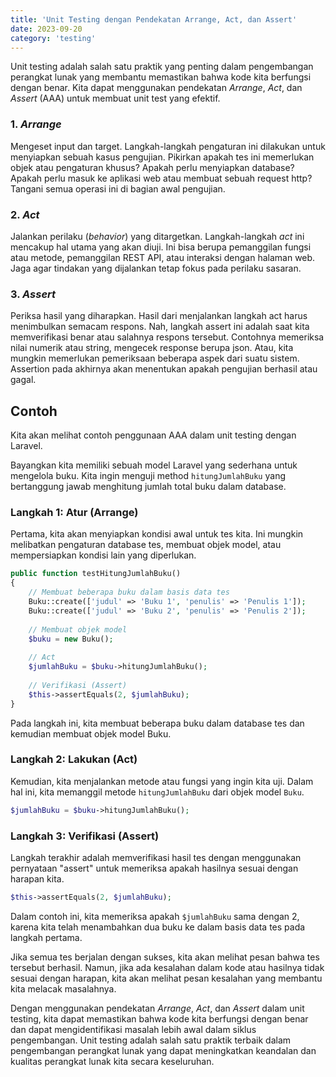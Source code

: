 ```yaml
---
title: 'Unit Testing dengan Pendekatan Arrange, Act, dan Assert'
date: 2023-09-20
category: 'testing'
---
```


Unit testing adalah salah satu praktik yang penting dalam pengembangan perangkat lunak yang membantu memastikan bahwa kode kita berfungsi dengan benar. Kita dapat menggunakan pendekatan _Arrange_, _Act_, dan _Assert_ (AAA) untuk membuat unit test yang efektif. 

### 1. _Arrange_

Mengeset input dan target. Langkah-langkah pengaturan ini dilakukan untuk menyiapkan sebuah kasus pengujian. Pikirkan apakah tes ini memerlukan objek atau pengaturan khusus? Apakah perlu menyiapkan database? Apakah perlu masuk ke aplikasi web atau membuat sebuah request http? Tangani semua operasi ini di bagian awal pengujian.

### 2. _Act_

Jalankan perilaku (_behavior_) yang ditargetkan. Langkah-langkah _act_ ini mencakup hal utama yang akan diuji. Ini bisa berupa pemanggilan fungsi atau metode, pemanggilan REST API, atau interaksi dengan halaman web. Jaga agar tindakan yang dijalankan tetap fokus pada perilaku sasaran.

### 3. _Assert_

Periksa hasil yang diharapkan. Hasil dari menjalankan langkah act harus menimbulkan semacam respons. Nah, langkah assert ini adalah saat kita memverifikasi benar atau salahnya respons tersebut. Contohnya memeriksa nilai numerik atau string, mengecek response berupa json. Atau, kita mungkin memerlukan pemeriksaan beberapa aspek dari suatu sistem. Assertion pada akhirnya akan menentukan apakah pengujian berhasil atau gagal.

## Contoh

Kita akan melihat contoh penggunaan AAA dalam unit testing dengan Laravel.

Bayangkan kita memiliki sebuah model Laravel yang sederhana untuk mengelola buku. Kita ingin menguji method `hitungJumlahBuku` yang bertanggung jawab menghitung jumlah total buku dalam database.

### Langkah 1: Atur (Arrange)

Pertama, kita akan menyiapkan kondisi awal untuk tes kita. Ini mungkin melibatkan pengaturan database tes, membuat objek model, atau mempersiapkan kondisi lain yang diperlukan.

```php
public function testHitungJumlahBuku()
{
    // Membuat beberapa buku dalam basis data tes
    Buku::create(['judul' => 'Buku 1', 'penulis' => 'Penulis 1']);
    Buku::create(['judul' => 'Buku 2', 'penulis' => 'Penulis 2']);
    
    // Membuat objek model
    $buku = new Buku();
    
    // Act
    $jumlahBuku = $buku->hitungJumlahBuku();
    
    // Verifikasi (Assert)
    $this->assertEquals(2, $jumlahBuku);
}
```

Pada langkah ini, kita membuat beberapa buku dalam database tes dan kemudian membuat objek model Buku.

### Langkah 2: Lakukan (Act)

Kemudian, kita menjalankan metode atau fungsi yang ingin kita uji. Dalam hal ini, kita memanggil metode `hitungJumlahBuku` dari objek model `Buku`.

```php
$jumlahBuku = $buku->hitungJumlahBuku();
```

### Langkah 3: Verifikasi (Assert)

Langkah terakhir adalah memverifikasi hasil tes dengan menggunakan pernyataan "assert" untuk memeriksa apakah hasilnya sesuai dengan harapan kita.

```php
$this->assertEquals(2, $jumlahBuku);
```

Dalam contoh ini, kita memeriksa apakah `$jumlahBuku` sama dengan 2, karena kita telah menambahkan dua buku ke dalam basis data tes pada langkah pertama.

Jika semua tes berjalan dengan sukses, kita akan melihat pesan bahwa tes tersebut berhasil. Namun, jika ada kesalahan dalam kode atau hasilnya tidak sesuai dengan harapan, kita akan melihat pesan kesalahan yang membantu kita melacak masalahnya.

Dengan menggunakan pendekatan _Arrange_, _Act_, dan _Assert_ dalam unit testing, kita dapat memastikan bahwa kode kita berfungsi dengan benar dan dapat mengidentifikasi masalah lebih awal dalam siklus pengembangan. Unit testing adalah salah satu praktik terbaik dalam pengembangan perangkat lunak yang dapat meningkatkan keandalan dan kualitas perangkat lunak kita secara keseluruhan.